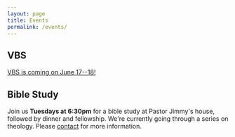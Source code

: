 ```yaml
---
layout: page
title: Events
permalink: /events/
---
```


## VBS ##
[VBS is coming on June 17--18!](/vbs)

## Bible Study ##
Join us **Tuesdays at 6:30pm** for a bible study at Pastor Jimmy's house, followed by dinner and fellowship. We're currently going through a series on theology. Please [contact](/about/#contact) for more information.
